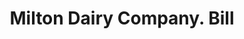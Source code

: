 ---
doi: 10.7916/D8698FK1
date_other: '1900'
date_other_textual: 1900-1909
form: printed ephemera
genre:
- Invoices
name:
- Milton Dairy Company
object_in_context_url: https://biggert.cul.columbia.edu/items/view/ave_biggert_00679
subject_hierarchical_geographic:
- St. Paul, Minnesota, United States
subject_name:
- Milton Dairy Company
title: Milton Dairy Company. Bill
sort_title: Milton Dairy Company. Bill
call_number: ave_biggert_00679
coordinates:
- 44.94416666666666,-93.0936111111111
pid: ave_biggert_00679
identifiers: ave_biggert_00679
thumbnail: https://derivativo-2.library.columbia.edu/iiif/2/ldpd:345592/full/!256,256/0/native.jpg
permalink: /biggert/ave_biggert_00679/
layout: iiif-image-page
---